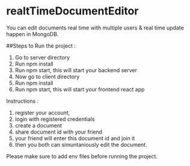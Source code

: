 # realtTimeDocumentEditor
You can edit documents real time with multiple users &amp; real time update happen in MongoDB. 

##Steps to Run the project  : 
1. Go to server directory
2. Run npm install
3. Run npm start, this will start your backend server
4. Now go to client directory
5. Run npm install
6. Run npm start, this will start your frontend react app

Instructions : 
1. register your account,
2. login with registered credentials
3. create a document
4. share document id with your friend
5. your friend will enter this document id and join it
6. then you both can simuntaniously edit the document.


Please make sure to add env files before running the project. 
